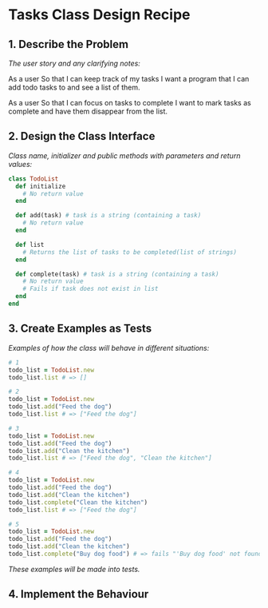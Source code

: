 # Tasks Class Design Recipe

## 1. Describe the Problem

_The user story and any clarifying notes:_

As a user
So that I can keep track of my tasks
I want a program that I can add todo tasks to and see a list of them.

As a user
So that I can focus on tasks to complete
I want to mark tasks as complete and have them disappear from the list.

## 2. Design the Class Interface

_Class name, initializer and public methods with parameters and return values:_

```ruby
class TodoList
  def initialize
    # No return value
  end

  def add(task) # task is a string (containing a task)
    # No return value
  end

  def list
    # Returns the list of tasks to be completed(list of strings)
  end

  def complete(task) # task is a string (containing a task)
    # No return value
    # Fails if task does not exist in list
  end
end
```

## 3. Create Examples as Tests

_Examples of how the class will behave in different situations:_

```ruby
# 1
todo_list = TodoList.new
todo_list.list # => []

# 2
todo_list = TodoList.new
todo_list.add("Feed the dog")
todo_list.list # => ["Feed the dog"]

# 3
todo_list = TodoList.new
todo_list.add("Feed the dog")
todo_list.add("Clean the kitchen")
todo_list.list # => ["Feed the dog", "Clean the kitchen"]

# 4
todo_list = TodoList.new
todo_list.add("Feed the dog")
todo_list.add("Clean the kitchen")
todo_list.complete("Clean the kitchen")
todo_list.list # => ["Feed the dog"]

# 5
todo_list = TodoList.new
todo_list.add("Feed the dog")
todo_list.add("Clean the kitchen")
todo_list.complete("Buy dog food") # => fails "'Buy dog food' not found in list."
```

_These examples will be made into tests._

## 4. Implement the Behaviour

